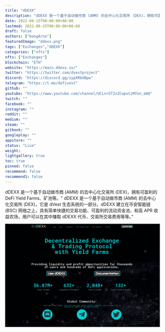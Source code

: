 ```yaml
---
title: "dDEXX"
description: "dDEXX 是一个基于自动做市商 (AMM) 的去中心化交易所 (DEX)，拥有可盈利的 DeFi Yield Farms、矿池等"
date: 2022-08-15T00:00:00+08:00
lastmod: 2022-08-15T00:00:00+08:00
draft: false
authors: ["boogArno"]
featuredImage: "ddexx.png"
tags: ["Exchanges","dDEXX"]
categories: ["nfts"]
nfts: ["Exchanges"]
blockchain: "ETH"
website: "https://main.ddexx.io/"
twitter: "https://twitter.com/dvestproject"
discord: "https://discord.gg/zypXRbUBpw"
telegram: "https://t.me/defivest"
github: ""
youtube: "https://www.youtube.com/channel/UCLnrGT2xZCwpoCzMfon_mAQ"
twitch: ""
facebook: ""
instagram: ""
reddit: ""
medium: ""
steam: ""
gitbook: ""
googleplay: ""
appstore: ""
status: "Live"
weight: 
lightgallery: true
toc: true
pinned: false
recommend: false
recommend1: false
---
```

dDEXX 是一个基于自动做市商 (AMM) 的去中心化交易所 (DEX)，拥有可盈利的 DeFi Yield Farms、矿池等。" dDEXX 是一个基于自动做市商 (AMM) 的去中心化交易所 (DEX)，它是 dVest 生态系统的一部分。dDEXX 建立在币安智能链 (BSC) 网络之上，具有简单快捷的交易功能、可盈利的流动资金池、和高 APR 收益农场，用户可以在其中赚取 dDEXX 代币、交易所交易费用等等。”



![ddexx-dapp-exchanges-bsc-image1_ead1771aeb671ab6901658eb3d21de0e](ddexx-dapp-exchanges-bsc-image1_ead1771aeb671ab6901658eb3d21de0e.png)